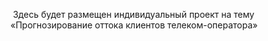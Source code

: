  Здесь будет размещен индивидуальный проект
 на тему «Прогнозирование оттока клиентов телеком-оператора»
